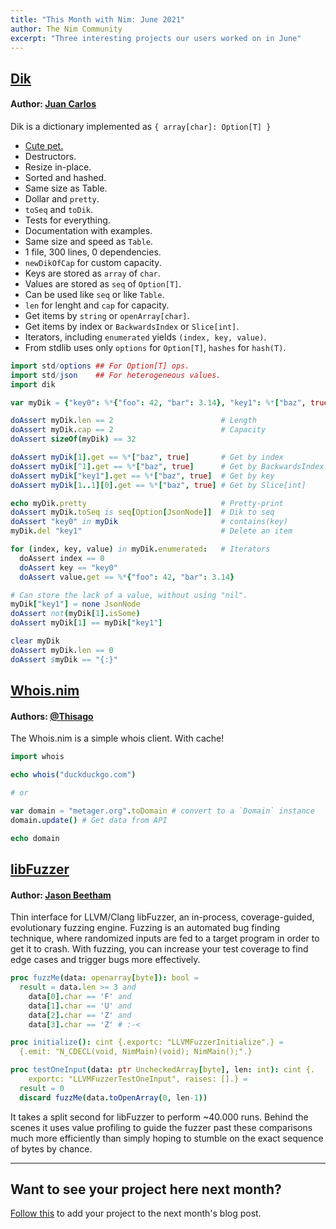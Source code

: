 ```yaml
---
title: "This Month with Nim: June 2021"
author: The Nim Community
excerpt: "Three interesting projects our users worked on in June"
---
```


## [Dik](https://github.com/juancarlospaco/dik)

#### Author: [Juan Carlos](https://github.com/juancarlospaco)

Dik is a dictionary implemented as `{ array[char]: Option[T] }`

- [Cute pet.](https://en.wikipedia.org/wiki/Dik-dik)
- Destructors.
- Resize in-place.
- Sorted and hashed.
- Same size as Table.
- Dollar and `pretty`.
- `toSeq` and `toDik`.
- Tests for everything.
- Documentation with examples.
- Same size and speed as `Table`.
- 1 file, 300 lines, 0 dependencies.
- `newDikOfCap` for custom capacity.
- Keys are stored as `array` of `char`.
- Values are stored as `seq` of `Option[T]`.
- Can be used like `seq` or like `Table`.
- `len` for lenght and `cap` for capacity.
- Get items by `string` or `openArray[char]`.
- Get items by index or `BackwardsIndex` or `Slice[int]`.
- Iterators, including `enumerated` yields `(index, key, value)`.
- From stdlib uses only `options` for `Option[T]`, `hashes` for `hash(T)`.

```nim
import std/options ## For Option[T] ops.
import std/json    ## For heterogeneous values.
import dik

var myDik = {"key0": %*{"foo": 42, "bar": 3.14}, "key1": %*["baz", true]}.toDik

doAssert myDik.len == 2                        # Length
doAssert myDik.cap == 2                        # Capacity
doAssert sizeOf(myDik) == 32

doAssert myDik[1].get == %*["baz", true]       # Get by index
doAssert myDik[^1].get == %*["baz", true]      # Get by BackwardsIndex
doAssert myDik["key1"].get == %*["baz", true]  # Get by key
doAssert myDik[1..1][0].get == %*["baz", true] # Get by Slice[int]

echo myDik.pretty                              # Pretty-print
doAssert myDik.toSeq is seq[Option[JsonNode]]  # Dik to seq
doAssert "key0" in myDik                       # contains(key)
myDik.del "key1"                               # Delete an item

for (index, key, value) in myDik.enumerated:   # Iterators
  doAssert index == 0
  doAssert key == "key0"
  doAssert value.get == %*{"foo": 42, "bar": 3.14}

# Can store the lack of a value, without using "nil".
myDik["key1"] = none JsonNode
doAssert not(myDik[1].isSome)
doAssert myDik[1] == myDik["key1"]

clear myDik
doAssert myDik.len == 0
doAssert $myDik == "{:}"

```


## [Whois.nim](https://gitea.com/Thisago/whois.nim)

#### Authors: [@Thisago](https://github.com/thisago)

The Whois.nim is a simple whois client.
With cache!

```nim
import whois

echo whois("duckduckgo.com")

# or

var domain = "metager.org".toDomain # convert to a `Domain` instance
domain.update() # Get data from API

echo domain
```


## [libFuzzer](https://github.com/beef331/kashae)

#### Author: [Jason Beetham](https://github.com/beef331)

Thin interface for LLVM/Clang libFuzzer, an in-process, coverage-guided, evolutionary fuzzing engine.
Fuzzing is an automated bug finding technique, where randomized inputs are fed to a target program in order to get it to crash.
With fuzzing, you can increase your test coverage to find edge cases and trigger bugs more effectively.

```nim
proc fuzzMe(data: openarray[byte]): bool =
  result = data.len >= 3 and
    data[0].char == 'F' and
    data[1].char == 'U' and
    data[2].char == 'Z' and
    data[3].char == 'Z' # :‑<

proc initialize(): cint {.exportc: "LLVMFuzzerInitialize".} =
  {.emit: "N_CDECL(void, NimMain)(void); NimMain();".}

proc testOneInput(data: ptr UncheckedArray[byte], len: int): cint {.
    exportc: "LLVMFuzzerTestOneInput", raises: [].} =
  result = 0
  discard fuzzMe(data.toOpenArray(0, len-1))
```

It takes a split second for libFuzzer to perform ~40.000 runs.
Behind the scenes it uses value profiling to guide the fuzzer past these comparisons much more efficiently than simply hoping to stumble on the exact sequence of bytes by chance.


----

## Want to see your project here next month?

[Follow this](https://github.com/beef331/website#adding-your-project-to-month-with-nim) to add your project to the next month's blog post.
